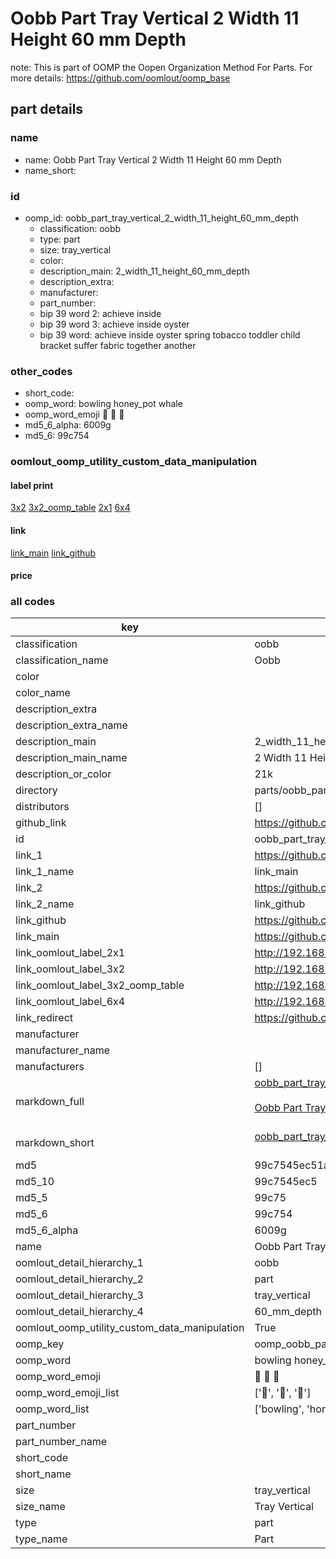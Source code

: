 # Oobb Part Tray Vertical 2 Width 11 Height 60 mm Depth  

note: This is part of OOMP the Oopen Organization Method For Parts. For more details: https://github.com/oomlout/oomp_base

##  part details
  







### name
* name: Oobb Part Tray Vertical 2 Width 11 Height 60 mm Depth
* name_short: 
### id
* oomp_id: oobb_part_tray_vertical_2_width_11_height_60_mm_depth
  * classification: oobb
  * type: part
  * size: tray_vertical
  * color: 
  * description_main: 2_width_11_height_60_mm_depth
  * description_extra: 
  * manufacturer: 
  * part_number: 
  * bip 39 word 2: achieve inside
  * bip 39 word 3: achieve inside oyster
  * bip 39 word: achieve inside oyster spring tobacco toddler child bracket suffer fabric together another

### other_codes
* short_code: 
* oomp_word: bowling honey_pot whale
* oomp_word_emoji :bowling: :honey_pot: :whale:
* md5_6_alpha: 6009g
* md5_6: 99c754






### oomlout_oomp_utility_custom_data_manipulation
#### label print
[3x2](http://192.168.1.245:1112/?label=oomp%206009g)
[3x2_oomp_table](http://192.168.1.108:1112/?label=oomp%206009g)
[2x1](http://192.168.1.242:1112/?label=oomp%206009g)
[6x4](http://192.168.1.55:1112/?label=oomp%206009g)    

#### link

[link_main](https://github.com/oomlout/oomlout_oomp_version_1_messy/tree/main/parts/oobb_part_tray_vertical_2_width_11_height_60_mm_depth) [link_github](https://github.com/oomlout/oomlout_oomp_version_1_messy/tree/main/parts/oobb_part_tray_vertical_2_width_11_height_60_mm_depth)                             

#### price







### all codes 
| key | value |  
| --- | --- |  
| classification | oobb |  
| classification_name | Oobb |  
| color |  |  
| color_name |  |  
| description_extra |  |  
| description_extra_name |  |  
| description_main | 2_width_11_height_60_mm_depth |  
| description_main_name | 2 Width 11 Height 60 mm Depth |  
| description_or_color | 21k |  
| directory | parts/oobb_part_tray_vertical_2_width_11_height_60_mm_depth |  
| distributors | [] |  
| github_link | https://github.com/oomlout/oomlout_oomp_part_src/tree/main/parts/oobb_part_tray_vertical_2_width_11_height_60_mm_depth |  
| id | oobb_part_tray_vertical_2_width_11_height_60_mm_depth |  
| link_1 | https://github.com/oomlout/oomlout_oomp_version_1_messy/tree/main/parts/oobb_part_tray_vertical_2_width_11_height_60_mm_depth |  
| link_1_name | link_main |  
| link_2 | https://github.com/oomlout/oomlout_oomp_version_1_messy/tree/main/parts/oobb_part_tray_vertical_2_width_11_height_60_mm_depth |  
| link_2_name | link_github |  
| link_github | https://github.com/oomlout/oomlout_oomp_version_1_messy/tree/main/parts/oobb_part_tray_vertical_2_width_11_height_60_mm_depth |  
| link_main | https://github.com/oomlout/oomlout_oomp_version_1_messy/tree/main/parts/oobb_part_tray_vertical_2_width_11_height_60_mm_depth |  
| link_oomlout_label_2x1 | http://192.168.1.242:1112/?label=oomp%206009g |  
| link_oomlout_label_3x2 | http://192.168.1.245:1112/?label=oomp%206009g |  
| link_oomlout_label_3x2_oomp_table | http://192.168.1.108:1112/?label=oomp%206009g |  
| link_oomlout_label_6x4 | http://192.168.1.55:1112/?label=oomp%206009g |  
| link_redirect | https://github.com/oomlout/oomlout_oomp_version_1_messy/tree/main/parts/oobb_part_tray_vertical_2_width_11_height_60_mm_depth |  
| manufacturer |  |  
| manufacturer_name |  |  
| manufacturers | [] |  
| markdown_full | [oobb_part_tray_vertical_2_width_11_height_60_mm_depth](none)<br>[](none)<br>[Oobb Part Tray Vertical 2 Width 11 Height 60 Mm Depth](none)<br><br> |  
| markdown_short | [oobb_part_tray_vertical_2_width_11_height_60_mm_depth](none)<br><br> |  
| md5 | 99c7545ec51ac4ff8df19d333cdd480e |  
| md5_10 | 99c7545ec5 |  
| md5_5 | 99c75 |  
| md5_6 | 99c754 |  
| md5_6_alpha | 6009g |  
| name | Oobb Part Tray Vertical 2 Width 11 Height 60 mm Depth |  
| oomlout_detail_hierarchy_1 | oobb |  
| oomlout_detail_hierarchy_2 | part |  
| oomlout_detail_hierarchy_3 | tray_vertical |  
| oomlout_detail_hierarchy_4 | 60_mm_depth |  
| oomlout_oomp_utility_custom_data_manipulation | True |  
| oomp_key | oomp_oobb_part_tray_vertical_2_width_11_height_60_mm_depth |  
| oomp_word | bowling honey_pot whale |  
| oomp_word_emoji | :bowling: :honey_pot: :whale: |  
| oomp_word_emoji_list | [':bowling:', ':honey_pot:', ':whale:'] |  
| oomp_word_list | ['bowling', 'honey_pot', 'whale'] |  
| part_number |  |  
| part_number_name |  |  
| short_code |  |  
| short_name |  |  
| size | tray_vertical |  
| size_name | Tray Vertical |  
| type | part |  
| type_name | Part |  
